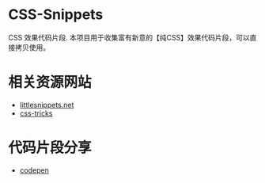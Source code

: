 # CSS-Snippets
CSS 效果代码片段.
本项目用于收集富有新意的【纯CSS】效果代码片段，可以直接拷贝使用。

# 相关资源网站

- [littlesnippets.net](http://littlesnippets.net) 
- [css-tricks](https://css-tricks.com/snippets/)  
  
# 代码片段分享
- [codepen](http://codepen.io)
